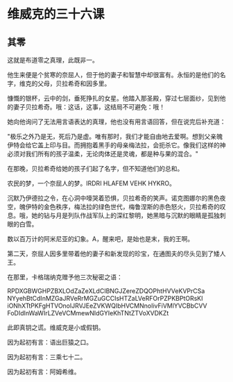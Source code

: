 # 维威克的三十六课

## 其零

这就是布道零之真理，此既非一。

他生来便是个贫寒的奈屈人，但于他的妻子和智慧中却很富有。永恒的是他们的名字，维克的父母，贝拉希奇和因多里。

慷慨的银杯，云中的剑，垂死挣扎的女星。他踏入那圣殿，穿过七层面纱，见到他的妻子贝拉希奇。哦：这话，这事，这结局不可避免：哦！

她向他询问了无法用言语表达的真理，他也没有用言语回答，但在说完后补充道：

"极乐之外乃是无，死后乃是虚。唯有那时，我们才能自由地去爱啊。想到父亲魄伊特会给它盖上印与目。而拥抱着黑手的母亲梅法拉，会扼杀它。像我们这样的神必须对我们所有的孩子温柔，无论肉体还是灵魂，都是种与果的混合。"

在那晚，贝拉希奇给她的孩子们起了名字，但不知道他们的总和。

农民的梦，一个奈屈人的梦。IRDRI HLAFEM VEHK HYKRO。

沉默乃伊德拉之令，在心洞中嚎哭着恐惧，贝拉希奇的笑声。诺克图娜尔的黑色夜空，魄伊特的金色秩序，梅法拉的绿色世代，梅鲁涅斯的赤色怒火，贝拉希奇的叹息。哦，她的钻与月是列队作战军队上的深红黎明，她黑暗与沉默的眼睛是孤独刺眼的白雪。

数以百万计的阿米尼亚的幻象。A，醒来吧，是始也是末，我的王啊。

第二天，奈屈人因多里带着他的妻子和新发现的珍宝，在通图夫的尽头见到了矮人王。

在那里，卡格瑞纳克赠予他三次秘密之语：

RPDXGBWGHPZBXLOdZaZeXLdCIBNGJZereZDQOPhtHVVeKVPrCSa
NYyehBtCdInMZGaJRVeRrMGZuGCCIsHTZaLVeRFOrPZPKBPtORsKI
iONhXTtPKFgHTVOnolJRVJEeZVKWQIbHVCMNnoIivFiVMlYVCBbCVV
FoDIdInWaWIrLZVeVCMmewNIdGYIeKhTNtZTVoXVDKZt

此即真钥之谎。维威克是小或假钥。

因为起初有言：语出巨猿之口。

因为起初有言：三乘七十二。

因为起初有言：阿姆希维。
